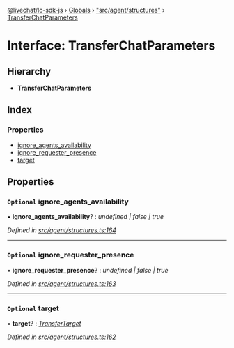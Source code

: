 [@livechat/lc-sdk-js](../README.md) › [Globals](../globals.md) › ["src/agent/structures"](../modules/_src_agent_structures_.md) › [TransferChatParameters](_src_agent_structures_.transferchatparameters.md)

# Interface: TransferChatParameters

## Hierarchy

* **TransferChatParameters**

## Index

### Properties

* [ignore_agents_availability](_src_agent_structures_.transferchatparameters.md#optional-ignore_agents_availability)
* [ignore_requester_presence](_src_agent_structures_.transferchatparameters.md#optional-ignore_requester_presence)
* [target](_src_agent_structures_.transferchatparameters.md#optional-target)

## Properties

### `Optional` ignore_agents_availability

• **ignore_agents_availability**? : *undefined | false | true*

*Defined in [src/agent/structures.ts:164](https://github.com/livechat/lc-sdk-js/blob/efba8ac/src/agent/structures.ts#L164)*

___

### `Optional` ignore_requester_presence

• **ignore_requester_presence**? : *undefined | false | true*

*Defined in [src/agent/structures.ts:163](https://github.com/livechat/lc-sdk-js/blob/efba8ac/src/agent/structures.ts#L163)*

___

### `Optional` target

• **target**? : *[TransferTarget](_src_agent_structures_.transfertarget.md)*

*Defined in [src/agent/structures.ts:162](https://github.com/livechat/lc-sdk-js/blob/efba8ac/src/agent/structures.ts#L162)*
